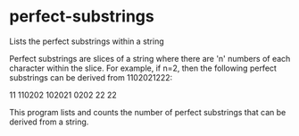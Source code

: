 # perfect-substrings
Lists the perfect substrings within a string

Perfect substrings are slices of a string where there are 'n' numbers of each character within the slice. For example, if n=2, then the following perfect substrings can be 
derived from 1102021222:

11
110202
102021
0202
22
22

This program lists and counts the number of perfect substrings that can be derived from a string. 
